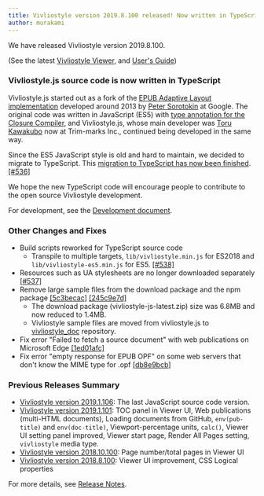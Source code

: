 ```yaml
---
title: Vivliostyle version 2019.8.100 released! Now written in TypeScript
author: murakami
---
```


We have released Vivliostyle version 2019.8.100.

(See the latest [Vivliostyle Viewer](https://vivliostyle.org/viewer), and [User's Guide](https://vivliostyle.org/docs/user-guide))

### Vivliostyle.js source code is now written in TypeScript

Vivliostyle.js started out as a fork of the [EPUB Adaptive Layout implementation](https://github.com/sorotokin/adaptive-layout) developed around 2013 by [Peter Sorotokin](https://twitter.com/sorotokin) at Google. The original code was written in JavaScript (ES5) with [type annotation for the Closure Compiler](https://github.com/google/closure-compiler/wiki/Annotating-JavaScript-for-the-Closure-Compiler), and Vivliostyle.js, whose main developer was [Toru Kawakubo](https://twitter.com/kwkbtr_t) now at Trim-marks Inc., continued being developed in the same way.

Since the ES5 JavaScript style is old and hard to maintain, we decided to migrate to TypeScript. This [migration to TypeScript has now been finished](https://github.com/vivliostyle/vivliostyle/tree/master/src/ts). [[#536]](https://github.com/vivliostyle/vivliostyle/pull/536)

We hope the new TypeScript code will encourage people to contribute to the open source Vivliostyle development.

For development, see the [Development document](https://github.com/vivliostyle/vivliostyle/wiki/Development).

### Other Changes and Fixes

- Build scripts reworked for TypeScript source code
  - Transpile to multiple targets, `lib/vivliostyle.min.js` for ES2018 and `lib/vivliostyle-es5.min.js` for ES5. [[#538]](https://github.com/vivliostyle/vivliostyle/pull/538)
- Resources such as UA stylesheets are no longer downloaded separately [[#537]](https://github.com/vivliostyle/vivliostyle/pull/537)
- Remove large sample files from the download package and the npm package [[5c3becac]](https://github.com/vivliostyle/vivliostyle/commit/5c3becac) [[245c9e7d]](https://github.com/vivliostyle/vivliostyle/commit/245c9e7d)
  - The download package (vivliostyle-js-latest.zip) size was 6.8MB and now reduced to 1.4MB.
  - Vivliostyle sample files are moved from vivliostyle.js to [vivliostyle_doc](https://github.com/vivliostyle/vivliostyle_doc) repository.
- Fix error "Failed to fetch a source document" with web publications on Microsoft Edge [[1ed01afc]](https://github.com/vivliostyle/vivliostyle/commit/1ed01afc)
- Fix error "empty response for EPUB OPF" on some web servers that don't know the MIME type for .opf [[db8e9bcb]](https://github.com/vivliostyle/vivliostyle/commit/db8e9bcb)

### Previous Releases Summary

- [Vivliostyle version 2019.1.106](https://vivliostyle.org/blog/2019/06/14/vivliostyle-2019.1.106-released/): The last JavaScript source code version.
- [Vivliostyle version 2019.1.101](https://vivliostyle.org/blog/2019/02/27/vivliostyle-2019.1.101-released/): TOC panel in Viewer UI, Web publications (multi-HTML documents), Loading documents from GitHub, `env(pub-title)` and `env(doc-title)`, Viewport-percentage units, `calc()`, Viewer UI setting panel improved, Viewer start page, Render All Pages setting, `vivliostyle` media type.
- [Vivliostyle version 2018.10.100](https://vivliostyle.org/blog/2018/10/31/vivliostyle-2018.10.100-released/): Page number/total pages in Viewer UI
- [Vivliostyle version 2018.8.100](https://vivliostyle.org/blog/2018/09/10/vivliostyle-2018.8.100-released/): Viewer UI improvement, CSS Logical properties

For more details, see [Release Notes](https://github.com/vivliostyle/vivliostyle/releases).

